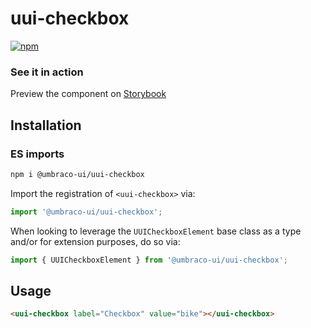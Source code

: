 # uui-checkbox

[![npm](https://img.shields.io/npm/v/@umbraco-ui/uui-checkbox?logoColor=%231B264F)](https://www.npmjs.com/package/@umbraco-ui/uui-checkbox)

### See it in action

Preview the component on [Storybook](https://uui.umbraco.com/?path=/docs/uui-checkbox--docs)

## Installation

### ES imports

```zsh
npm i @umbraco-ui/uui-checkbox
```

Import the registration of `<uui-checkbox>` via:

```javascript
import '@umbraco-ui/uui-checkbox';
```

When looking to leverage the `UUICheckboxElement` base class as a type and/or for extension purposes, do so via:

```javascript
import { UUICheckboxElement } from '@umbraco-ui/uui-checkbox';
```

## Usage

```html
<uui-checkbox label="Checkbox" value="bike"></uui-checkbox>
```
